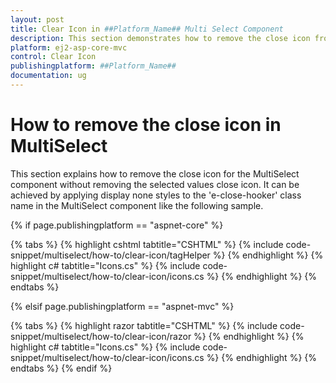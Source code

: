```yaml
---
layout: post
title: Clear Icon in ##Platform_Name## Multi Select Component
description: This section demonstrates how to remove the close icon from the ##Platform_Name## MultiSelect component.
platform: ej2-asp-core-mvc
control: Clear Icon
publishingplatform: ##Platform_Name##
documentation: ug
---
```


# How to remove the close icon in MultiSelect

This section explains how to remove the close icon for the MultiSelect component without removing the selected values close icon. It can be achieved by applying display none styles to the 'e-close-hooker' class name in the MultiSelect component like the following sample.

{% if page.publishingplatform == "aspnet-core" %}

{% tabs %}
{% highlight cshtml tabtitle="CSHTML" %}
{% include code-snippet/multiselect/how-to/clear-icon/tagHelper %}
{% endhighlight %}
{% highlight c# tabtitle="Icons.cs" %}
{% include code-snippet/multiselect/how-to/clear-icon/icons.cs %}
{% endhighlight %}
{% endtabs %}

{% elsif page.publishingplatform == "aspnet-mvc" %}

{% tabs %}
{% highlight razor tabtitle="CSHTML" %}
{% include code-snippet/multiselect/how-to/clear-icon/razor %}
{% endhighlight %}
{% highlight c# tabtitle="Icons.cs" %}
{% include code-snippet/multiselect/how-to/clear-icon/icons.cs %}
{% endhighlight %}
{% endtabs %}
{% endif %}
